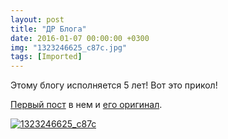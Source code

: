 ```yaml
---
layout: post
title: "ДР Блога"
date: 2016-01-07 00:00:00 +0300
img: "1323246625_c87c.jpg"
tags: [Imported]
---
```


Этому блогу исполняется 5 лет! Вот это прикол!

[Первый пост](https://blog.alexeyev.me/2011/01/ya-obitayu-i-v-seti/ "Я обитаю и в сети") в нем и [его оригинал](http://vlaim.tumblr.com/post/2638043916/%D1%8F-%D0%BE%D0%B1%D0%B8%D1%82%D0%B0%D1%8E-%D0%B8-%D0%B2-%D1%81%D0%B5%D1%82%D0%B8).

[![1323246625_c87c](/blog/assets/1323246625_c87c.jpg)](/blog/assets/1323246625_c87c.jpg)
